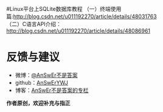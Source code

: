 #Linux平台上SQLite数据库教程
（一）终端使用篇:<http://blog.csdn.net/u011192270/article/details/48031763>  
（二）C语言API介绍：<http://blog.csdn.net/u011192270/article/details/48086961>

# 反馈与建议
- 微博：[@AnSwEr不是答案](http://weibo.com/1783591593)
- github：[AnSwErYWJ](https://github.com/AnSwErYWJ)
- 博客：[AnSwEr不是答案的专栏](http://blog.csdn.net/u011192270)

**作者原创，欢迎补充与指正**
